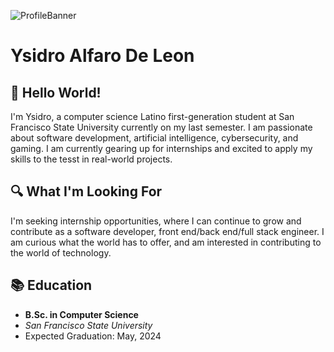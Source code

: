 ![ProfileBanner](https://github.com/Yalfarodeleon/Yalfarodeleon/assets/100069219/eed2b484-cdb4-4fc0-b2d7-081a6ebf1af3)


# Ysidro Alfaro De Leon

## 👋 Hello World!
I'm Ysidro, a computer science Latino first-generation student at San Francisco State University currently on my last semester. I am passionate about software development, artificial intelligence, cybersecurity, and gaming. I am currently gearing up for internships and excited to apply my skills to the tesst in real-world projects. 

## 🔍 What I'm Looking For
I'm seeking internship opportunities, where I can continue to grow and contribute as a software developer, front end/back end/full stack engineer. I am curious what the world has to offer, and am interested in contributing to the world of technology.

## 📚 Education
- **B.Sc. in Computer Science**
- *San Francisco State University*
- Expected Graduation: May, 2024

<!--
**Yalfarodeleon/Yalfarodeleon** is a ✨ _special_ ✨ repository because its `README.md` (this file) appears on your GitHub profile.

Here are some ideas to get you started:

- 🔭 I’m currently working on ...
- 🌱 I’m currently learning ...
- 👯 I’m looking to collaborate on ...
- 🤔 I’m looking for help with ...
- 💬 Ask me about ...
- 📫 How to reach me: ...
- 😄 Pronouns: ...
- ⚡ Fun fact: ...
-->

